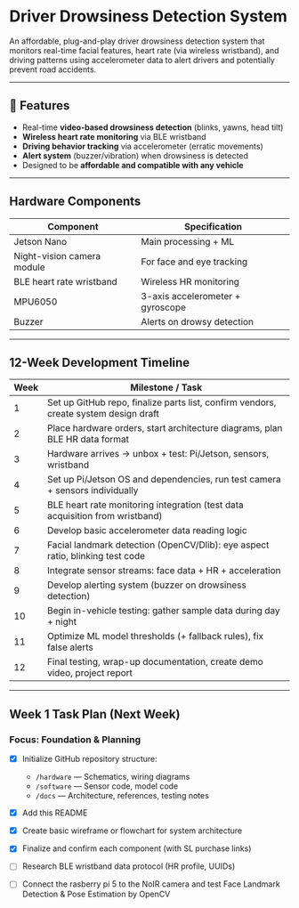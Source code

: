 # Driver Drowsiness Detection System

An affordable, plug-and-play driver drowsiness detection system that monitors real-time facial features, heart rate (via wireless wristband), and driving patterns using accelerometer data to alert drivers and potentially prevent road accidents.

---

## 🔧 Features

- Real-time **video-based drowsiness detection** (blinks, yawns, head tilt)
- **Wireless heart rate monitoring** via BLE wristband
- **Driving behavior tracking** via accelerometer (erratic movements)
- **Alert system** (buzzer/vibration) when drowsiness is detected
- Designed to be **affordable and compatible with any vehicle**

---

## Hardware Components

| Component                    | Specification                        |
|-----------------------------|--------------------------------------|
| Jetson Nano                 | Main processing + ML                 |
| Night-vision camera module  | For face and eye tracking            |
| BLE heart rate wristband    | Wireless HR monitoring               |
| MPU6050                     | 3-axis accelerometer + gyroscope     |
| Buzzer                      | Alerts on drowsy detection           |

---

## 12-Week Development Timeline

| **Week** | **Milestone / Task**                                                                 |
|----------|----------------------------------------------------------------------------------------|
| 1        | Set up GitHub repo, finalize parts list, confirm vendors, create system design draft |
| 2        | Place hardware orders, start architecture diagrams, plan BLE HR data format            |
| 3        | Hardware arrives → unbox + test: Pi/Jetson, sensors, wristband                         |
| 4        | Set up Pi/Jetson OS and dependencies, run test camera + sensors individually           |
| 5        | BLE heart rate monitoring integration (test data acquisition from wristband)           |
| 6        | Develop basic accelerometer data reading logic                                         |
| 7        | Facial landmark detection (OpenCV/Dlib): eye aspect ratio, blinking test code          |
| 8        | Integrate sensor streams: face data + HR + acceleration                                |
| 9        | Develop alerting system (buzzer on drowsiness detection)                               |
| 10       | Begin in-vehicle testing: gather sample data during day + night                        |
| 11       | Optimize ML model thresholds (+ fallback rules), fix false alerts                      |
| 12       | Final testing, wrap-up documentation, create demo video, project report                |

---

## Week 1 Task Plan (Next Week)

### Focus: Foundation & Planning

- [x] Initialize GitHub repository structure:
  - `/hardware` — Schematics, wiring diagrams
  - `/software` — Sensor code, model code
  - `/docs` — Architecture, references, testing notes
- [x] Add this README
- [x] Create basic wireframe or flowchart for system architecture
- [x] Finalize and confirm each component (with SL purchase links)
- [ ] Research BLE wristband data protocol (HR profile, UUIDs)
- [ ] Connect the rasberry pi 5 to the NoIR camera and test Face Landmark Detection & Pose Estimation by OpenCV





